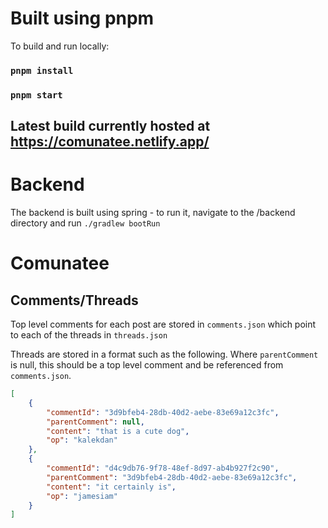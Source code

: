 # Built using pnpm

To build and run locally:

### `pnpm install`

### `pnpm start`

## Latest build currently hosted at https://comunatee.netlify.app/

# Backend
The backend is built using spring - to run it, navigate to the /backend directory and run `./gradlew bootRun`

# Comunatee

## Comments/Threads
Top level comments for each post are stored in `comments.json` which point to each of the threads in `threads.json`

Threads are stored in a format such as the following. Where `parentComment` is null, this should be a top level comment and be referenced from `comments.json`.
``` JSON
[
    {
        "commentId": "3d9bfeb4-28db-40d2-aebe-83e69a12c3fc",
        "parentComment": null,
        "content": "that is a cute dog",
        "op": "kalekdan"
    },
    {
        "commentId": "d4c9db76-9f78-48ef-8d97-ab4b927f2c90",
        "parentComment": "3d9bfeb4-28db-40d2-aebe-83e69a12c3fc",
        "content": "it certainly is",
        "op": "jamesiam"
    }
]
```
